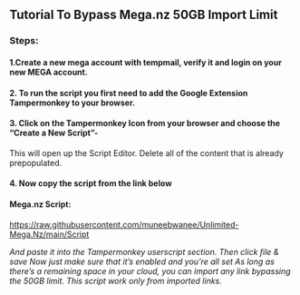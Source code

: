## Tutorial To Bypass Mega.nz 50GB Import Limit

### Steps:
#### 1.Create a new mega account with tempmail, verify it and login on your new MEGA account.

#### 2. To run the script you first need to add the Google Extension Tampermonkey to your browser.

#### 3. Click on the Tampermonkey Icon from your browser and choose the “Create a New Script”-
This will open up the Script Editor. Delete all of the content that is already prepopulated.

#### 4. Now copy the script from the link below

#### Mega.nz Script:
https://raw.githubusercontent.com/muneebwanee/Unlimited-Mega.Nz/main/Script

*And paste it into the Tampermonkey userscript section. Then click file & save
Now just make sure that it’s enabled and you’re all set
As long as there’s a remaining space in your cloud, you can import any link bypassing the 50GB limit.
This script work only from imported links.*
